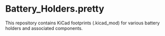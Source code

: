 # Battery_Holders.pretty

This repository contains KiCad footprints (.kicad_mod) for various battery holders and associated components.
